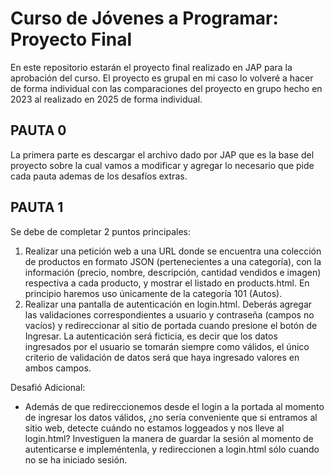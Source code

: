<h1>Curso de Jóvenes a Programar: Proyecto Final</h1>

En este repositorio estarán el proyecto final realizado en JAP para la aprobación del curso. El proyecto es grupal en mi caso lo volveré a hacer de forma individual con las comparaciones del proyecto en grupo hecho en 2023 al realizado en 2025 de forma individual. <br>

<h2>PAUTA 0</h2>

<p>La primera parte es descargar el archivo dado por JAP que es la base del proyecto sobre la cual vamos a modificar y agregar lo necesario que pide cada pauta ademas de los desafíos extras.</p>

<h2>PAUTA 1</h2>

<p>Se debe de completar 2 puntos principales:</p>

<ol>
    <li>Realizar una petición web a una URL donde se encuentra una colección de productos en formato JSON (pertenecientes a una categoría), con la información (precio, nombre, descripción, cantidad vendidos e imagen) respectiva a cada producto, y mostrar el listado en products.html. En principio haremos uso únicamente de la categoría 101 (Autos).</li>
    <li> Realizar una pantalla de autenticación en login.html. Deberás agregar las validaciones correspondientes a usuario y contraseña (campos no vacíos) y redireccionar al sitio de portada cuando presione el botón de Ingresar. La autenticación será ficticia, es decir que los datos ingresados por el usuario se tomarán siempre como válidos, el único criterio de validación de datos será que haya ingresado valores en ambos campos. </li>
</ol>

<p>Desafió Adicional:</p>

<ul>
    <li>Además de que redireccionemos desde el login a la portada al momento de ingresar los datos válidos, ¿no sería conveniente que si entramos al sitio web, detecte cuándo no estamos loggeados y nos lleve al login.html? Investiguen la manera de guardar la sesión al momento de autenticarse e impleméntenla, y redireccionen a login.html sólo cuando no se ha iniciado sesión.</li>
</ul>
